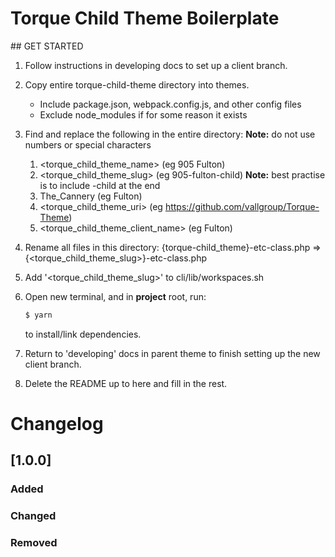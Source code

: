 # Torque Child Theme Boilerplate

## GET STARTED

1. Follow instructions in developing docs to set up a client branch.

2. Copy entire torque-child-theme directory into themes.

   - Include package.json, webpack.config.js, and other config files
   - Exclude node_modules if for some reason it exists

3. Find and replace the following in the entire directory: **Note:** do not use numbers or special characters

   1. <torque_child_theme_name> (eg 905 Fulton)
   2. <torque_child_theme_slug> (eg 905-fulton-child) **Note:** best practise is to include -child at the end
   3. The_Cannery (eg Fulton)
   4. <torque_child_theme_uri> (eg https://github.com/vallgroup/Torque-Theme)
   5. <torque_child_theme_client_name> (eg Fulton)

4. Rename all files in this directory: {torque-child_theme}-etc-class.php => {<torque_child_theme_slug>}-etc-class.php

5. Add '<torque_child_theme_slug>' to cli/lib/workspaces.sh

6. Open new terminal, and in **project** root, run:

   ```sh
   $ yarn
   ```

   to install/link dependencies.

7. Return to 'developing' docs in parent theme to finish setting up the new client branch.

8. Delete the README up to here and fill in the rest.

# Changelog

## [1.0.0]

### Added

### Changed

### Removed
